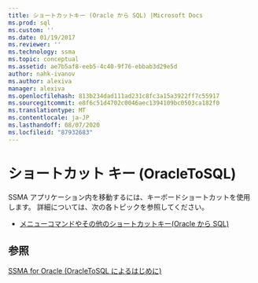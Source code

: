 ```yaml
---
title: ショートカットキー (Oracle から SQL) |Microsoft Docs
ms.prod: sql
ms.custom: ''
ms.date: 01/19/2017
ms.reviewer: ''
ms.technology: ssma
ms.topic: conceptual
ms.assetid: ae7b5af8-eeb5-4c40-9f76-ebbab3d29e5d
author: nahk-ivanov
ms.author: alexiva
manager: alexiva
ms.openlocfilehash: 813b234dad111ad231c8fc3a15a3922ff7c55917
ms.sourcegitcommit: e8f6c51d4702c0046aec1394109bc0503ca182f0
ms.translationtype: MT
ms.contentlocale: ja-JP
ms.lasthandoff: 08/07/2020
ms.locfileid: "87932683"
---
```

# <a name="shortcut-keysoracle-to-sql"></a>ショートカット キー (OracleToSQL)
SSMA アプリケーション内を移動するには、キーボードショートカットを使用します。 詳細については、次の各トピックを参照してください。  
  
-   [メニューコマンドやその他のショートカットキー&#40;Oracle から SQL&#41;](../../ssma/oracle/menu-commands-and-other-shortcut-keys-oracle-to-sql.md)  
  
## <a name="see-also"></a>参照  
[SSMA for Oracle &#40;OracleToSQL によるはじめに&#41;](../../ssma/oracle/getting-started-with-ssma-for-oracle-oracletosql.md)  
  
